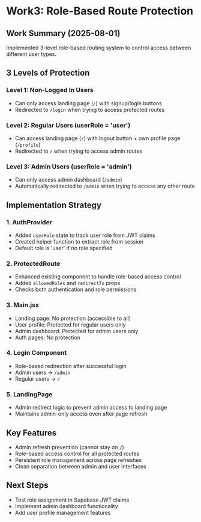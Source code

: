 # Work3: Role-Based Route Protection

## Work Summary (2025-08-01)

Implemented 3-level role-based routing system to control access between different user types.

## 3 Levels of Protection

### Level 1: Non-Logged In Users
- Can only access landing page (`/`) with signup/login buttons
- Redirected to `/login` when trying to access protected routes

### Level 2: Regular Users (userRole = 'user')
- Can access landing page (`/`) with logout button + own profile page (`/profile`)
- Redirected to `/` when trying to access admin routes

### Level 3: Admin Users (userRole = 'admin')
- Can only access admin dashboard (`/admin`)
- Automatically redirected to `/admin` when trying to access any other route

## Implementation Strategy

### 1. AuthProvider
- Added `userRole` state to track user role from JWT claims
- Created helper function to extract role from session
- Default role is 'user' if no role specified

### 2. ProtectedRoute
- Enhanced existing component to handle role-based access control
- Added `allowedRoles` and `redirectTo` props
- Checks both authentication and role permissions

### 3. Main.jsx
- Landing page: No protection (accessible to all)
- User profile: Protected for regular users only
- Admin dashboard: Protected for admin users only
- Auth pages: No protection

### 4. Login Component
- Role-based redirection after successful login
- Admin users → `/admin`
- Regular users → `/`

### 5. LandingPage
- Admin redirect logic to prevent admin access to landing page
- Maintains admin-only access even after page refresh

## Key Features

- Admin refresh prevention (cannot stay on `/`)
- Role-based access control for all protected routes
- Persistent role management across page refreshes
- Clean separation between admin and user interfaces

## Next Steps

- Test role assignment in Supabase JWT claims
- Implement admin dashboard functionality
- Add user profile management features
